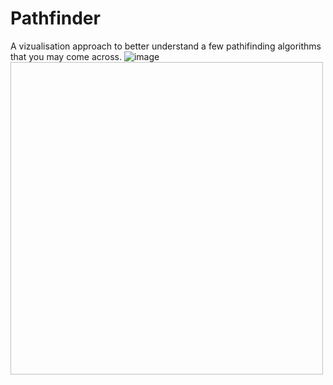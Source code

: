 # Pathfinder
A vizualisation approach to better understand a few pathifinding algorithms that you may come across.
![image](https://github.com/ash1435/Pathfinder/assets/99168099/a0465d9a-657e-43ac-9cb5-2ffdb6c8fefe)
<img scr="https://github-production-user-asset-6210df.s3.amazonaws.com/99168099/268783214-a0465d9a-657e-43ac-9cb5-2ffdb6c8fefe.png" width="500" height="500"/>
